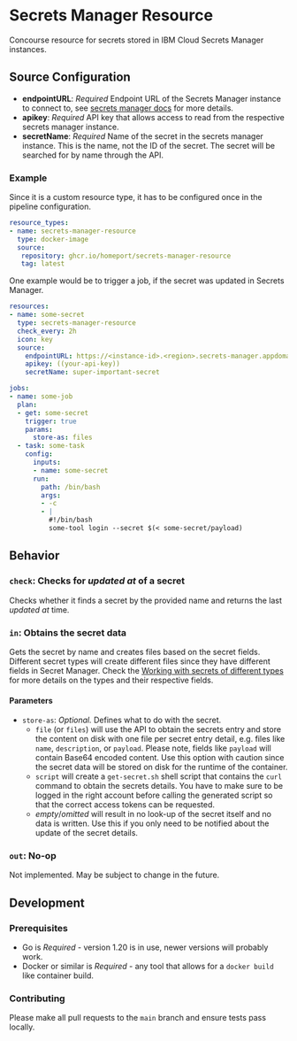 # Secrets Manager Resource

Concourse resource for secrets stored in IBM Cloud Secrets Manager instances.

## Source Configuration

- **endpointURL**: _Required_ Endpoint URL of the Secrets Manager instance to connect to, see [secrets manager docs](https://cloud.ibm.com/apidocs/secrets-manager/secrets-manager-v2?code=go#endpoints) for more details.
- **apikey**: _Required_ API key that allows access to read from the respective secrets manager instance.
- **secretName**: _Required_ Name of the secret in the secrets manager instance. This is the name, not the ID of the secret. The secret will be searched for by name through the API.

### Example

Since it is a custom resource type, it has to be configured once in the pipeline configuration.

```yaml
resource_types:
- name: secrets-manager-resource
  type: docker-image
  source:
   repository: ghcr.io/homeport/secrets-manager-resource
   tag: latest
```

One example would be to trigger a job, if the secret was updated in Secrets Manager.

```yaml
resources:
- name: some-secret
  type: secrets-manager-resource
  check_every: 2h
  icon: key
  source:
    endpointURL: https://<instance-id>.<region>.secrets-manager.appdomain.cloud
    apikey: ((your-api-key))
    secretName: super-important-secret

jobs:
- name: some-job
  plan:
  - get: some-secret
    trigger: true
    params:
      store-as: files
  - task: some-task
    config:
      inputs:
      - name: some-secret
      run:
        path: /bin/bash
        args:
        - -c
        - |
          #!/bin/bash
          some-tool login --secret $(< some-secret/payload)
```

## Behavior

### `check`: Checks for _updated at_ of a secret

Checks whether it finds a secret by the provided name and returns the last _updated at_ time.

### `in`: Obtains the secret data

Gets the secret by name and creates files based on the secret fields. Different secret types will create different files since they have different fields in Secret Manager. Check the [Working with secrets of different types](https://cloud.ibm.com/docs/secrets-manager?topic=secrets-manager-what-is-secret#secret-types) for more details on the types and their respective fields.

#### Parameters

* `store-as`: *Optional.* Defines what to do with the secret.
  * `file` (or `files`) will use the API to obtain the secrets entry and store the content on disk with one file per secret entry detail, e.g. files like `name`, `description`, or `payload`. Please note, fields like `payload` will contain Base64 encoded content. Use this option with caution since the secret data will be stored on disk for the runtime of the container.
  * `script` will create a `get-secret.sh` shell script that contains the `curl` command to obtain the secrets details. You have to make sure to be logged in the right account before calling the generated script so that the correct access tokens can be requested.
  * _empty_/_omitted_ will result in no look-up of the secret itself and no data is written. Use this if you only need to be notified about the update of the secret details.

### `out`: No-op

Not implemented. May be subject to change in the future.

## Development

### Prerequisites

- Go is _Required_ - version 1.20 is in use, newer versions will probably work.
- Docker or similar is _Required_ - any tool that allows for a `docker build` like container build.

### Contributing

Please make all pull requests to the `main` branch and ensure tests pass locally.
